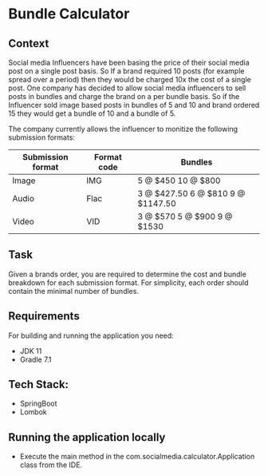 # Bundle Calculator

## Context
Social media Influencers have been basing the price of their social media post on a single post basis. So If a brand required 10 posts (for example spread over a period) then they would be charged 10x the cost of a single post. One company has decided to allow social media influencers to sell posts in bundles and charge the brand on a per bundle basis. So if the Influencer sold image based posts in bundles of 5 and 10 and brand ordered 15 they would get a bundle of 10 and a bundle of 5.

The company currently allows the influencer to monitize the following submission formats:

Submission format | Format code | Bundles
----------------- | ----------- | -------
Image | IMG | 5 @ $450 10 @ $800
Audio | Flac | 3 @ $427.50 6 @ $810 9 @ $1147.50
Video | VID | 3 @ $570 5 @ $900 9 @ $1530

## Task
Given a brands order, you are required to determine the cost and bundle breakdown for each submission format. For simplicity, each order should contain the minimal number of bundles.


## Requirements
For building and running the application you need:
* JDK 11
* Gradle 7.1

## Tech Stack:
* SpringBoot
* Lombok

## Running the application locally
* Execute the main method in the com.socialmedia.calculator.Application class from the IDE.


